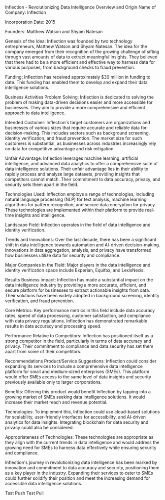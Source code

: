 Inflection - Revolutionizing Data Intelligence
Overview and Origin
Name of Company: Inflection

Incorporation Date: 2015

Founders: Matthew Watson and Shyam Natesan

Genesis of the Idea: Inflection was founded by two technology entrepreneurs, Matthew Watson and Shyam Natesan. The idea for the company emerged from their recognition of the growing challenge of sifting through vast amounts of data to extract meaningful insights. They believed that there had to be a more efficient and effective way to harness data for various purposes, from background checks to fraud prevention.

Funding: Inflection has received approximately $30 million in funding to date. This funding has enabled them to develop and expand their data intelligence solutions.

Business Activities
Problem Solving: Inflection is dedicated to solving the problem of making data-driven decisions easier and more accessible for businesses. They aim to provide a more comprehensive and efficient approach to data intelligence.

Intended Customer: Inflection's target customers are organizations and businesses of various sizes that require accurate and reliable data for decision-making. This includes sectors such as background screening, identity verification, and fraud prevention. The market size for such customers is substantial, as businesses across industries increasingly rely on data for competitive advantage and risk mitigation.

Unfair Advantage: Inflection leverages machine learning, artificial intelligence, and advanced data analytics to offer a comprehensive suite of data intelligence solutions. Their unfair advantage lies in their ability to rapidly process and analyze large datasets, providing insights that competitors cannot match. Their commitment to data accuracy, privacy, and security sets them apart in the field.

Technologies Used: Inflection employs a range of technologies, including natural language processing (NLP) for text analysis, machine learning algorithms for pattern recognition, and secure data encryption for privacy. These technologies are implemented within their platform to provide real-time insights and intelligence.

Landscape
Field: Inflection operates in the field of data intelligence and identity verification.

Trends and Innovations: Over the last decade, there has been a significant shift in data intelligence towards automation and AI-driven decision-making. Innovations in data aggregation, analysis, and privacy have transformed how businesses utilize data for security and compliance.

Major Companies in the Field: Major players in the data intelligence and identity verification space include Experian, Equifax, and LexisNexis.

Results
Business Impact: Inflection has made a substantial impact on the data intelligence industry by providing a more accurate, efficient, and secure platform for businesses to extract actionable insights from data. Their solutions have been widely adopted in background screening, identity verification, and fraud prevention.

Core Metrics: Key performance metrics in this field include data accuracy rates, speed of data processing, customer satisfaction, and compliance with data privacy regulations. Inflection has demonstrated remarkable results in data accuracy and processing speed.

Performance Relative to Competitors: Inflection has positioned itself as a strong competitor in the field, particularly in terms of data accuracy and privacy. Their commitment to compliance and data security has set them apart from some of their competitors.

Recommendations
Product/Service Suggestions: Inflection could consider expanding its services to include a comprehensive data intelligence platform for small and medium-sized enterprises (SMEs). This platform would offer SMEs access to the same level of data insights and security previously available only to larger corporations.

Benefits: Offering this product would benefit Inflection by tapping into a growing market of SMEs seeking data intelligence solutions. It would increase their market reach and revenue potential.

Technologies: To implement this, Inflection could use cloud-based solutions for scalability, user-friendly interfaces for accessibility, and AI-driven analytics for data insights. Integrating blockchain for data security and privacy could also be considered.

Appropriateness of Technologies: These technologies are appropriate as they align with the current trends in data intelligence and would address the growing need for SMEs to harness data effectively while ensuring security and compliance.

Inflection's journey in revolutionizing data intelligence has been marked by innovation and commitment to data accuracy and security, positioning them as a key player in the industry. Expanding their services to cater to SMEs could further solidify their position and meet the increasing demand for accessible data intelligence solutions.

Test Push
Test Pull
